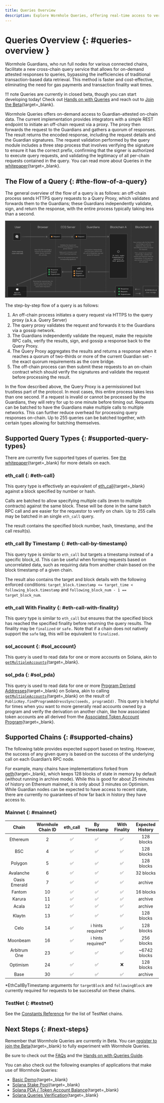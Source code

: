 ```yaml
---
title: Queries Overview
description: Explore Wormhole Queries, offering real-time access to verified blockchain data via a REST endpoint, enabling secure cross-chain interactions and verifications.
---
```


# Queries Overview {: #queries-overview }

Wormhole Guardians, who run full nodes for various connected chains, facilitate a new cross-chain query service that allows for on-demand attested responses to queries, bypassing the inefficiencies of traditional transaction-based data retrieval. This method is faster and cost-effective, eliminating the need for gas payments and transaction finality wait times.

!!! note
	Queries are currently in closed beta, though you can start developing today! Check out [Hands on with Queries](/build/build-multichain-applications/queries/hands-on-with-queries) and reach out to [Join the Beta](https://forms.clickup.com/45049775/f/1aytxf-10244/JKYWRUQ70AUI99F32Q){target=\_blank}.

Wormhole Queries offers on-demand access to Guardian-attested on-chain data. The current implementation provides integrators with a simple REST endpoint to initiate an off-chain request via a proxy. The proxy then forwards the request to the Guardians and gathers a quorum of responses. The result returns the encoded response, including the request details and the Guardian signatures. The request validation performed by the query module includes a three step process that involves verifying the signature to ensure it has the correct prefix, confirming that the signer is authorized to execute query requests, and validating the legitimacy of all per-chain requests contained in the query. You can read more about Queries in the [whitepaper](https://github.com/wormhole-foundation/wormhole/blob/main/whitepapers/0013_ccq.md){target=\_blank}.

## The Flow of a Query {: #the-flow-of-a-query}

The general overview of the flow of a query is as follows: an off-chain process sends HTTPS query requests to a Query Proxy, which validates and forwards them to the Guardians; these Guardians independently validate, sign, and return the response, with the entire process typically taking less than a second.

![The architecture flow of a query](/images/build/build-multichain-applications/queries/overview/overview-1.webp)

The step-by-step flow of a query is as follows:

1. An off-chain process initiates a query request via HTTPS to the query proxy (a.k.a. Query Server) 
2. The query proxy validates the request and forwards it to the Guardians via a gossip network.
3. The Guardians independently validate the request, make the requisite RPC calls, verify the results, sign, and gossip a response back to the Query Proxy.
4. The Query Proxy aggregates the results and returns a response when it reaches a quorum of two-thirds or more of the current Guardian set - the exact quorum requirements as the core bridge.
5. The off-chain process can then submit these requests to an on-chain contract which should verify the signatures and validate the request before processing the result.

In the flow described above, the Query Proxy is a permissioned but trustless part of the protocol. In most cases, this entire process takes less than one second. If a request is invalid or cannot be processed by the Guardians, they will retry for up to one minute before timing out. Requests can be batched to have the Guardians make multiple calls to multiple networks. This can further reduce overhead for processing query responses on-chain. Up to 255 queries can be batched together, with certain types allowing for batching themselves.

## Supported Query Types {: #supported-query-types}

There are currently five supported types of queries. See [the whitepaper](https://github.com/wormhole-foundation/wormhole/blob/main/whitepapers/0013_ccq.md){target=\_blank} for more details on each.

### eth_call {: #eth-call}

This query type is effectively an equivalent of [eth_call](https://ethereum.org/en/developers/docs/apis/json-rpc/#eth_call){target=\_blank} against a block specified by number or hash.

Calls are batched to allow specifying multiple calls (even to multiple contracts) against the same block. These will be done in the same batch RPC call and are easier for the requestor to verify on chain. Up to 255 calls may be batched in an single `eth_call` query.

The result contains the specified block number, hash, timestamp, and the call result(s).

### eth_call By Timestamp {: #eth-call-by-timestamp}

This query type is similar to `eth_call` but targets a timestamp instead of a specific block_id. This can be useful when forming requests based on uncorrelated data, such as requiring data from another chain based on the block timestamp of a given chain.

The result also contains the target and block details with the following enforced conditions: `target_block.timestamp <= target_time < following_block.timestamp` and `following_block_num - 1 == target_block_num`.

### eth_call With Finality {: #eth-call-with-finality}

This query type is similar to `eth_call` but ensures that the specified block has reached the specified finality before returning the query results. The finality may be `finalized` or `safe.` Note that if a chain does not natively support the `safe` tag, this will be equivalent to `finalized.`

### sol_account {: #sol_account}

This query is used to read data for one or more accounts on Solana, akin to [`getMultipleAccounts`](https://solana.com/docs/rpc/http/getmultipleaccounts){target=\_blank}.

### sol_pda {: #sol_pda}

This query is used to read data for one or more [Program Derived Addresses](https://www.anchor-lang.com/docs/pdas){target=\_blank} on Solana, akin to calling [`getMultipleAccounts`](https://solana.com/docs/rpc/http/getmultipleaccounts){target=\_blank} on the result of `PublicKey.findProgramAddressSync(seeds, programId).` This query is helpful for times when you want to more generally read accounts owned by a program and verify the derivation on another chain, like how associated token accounts are all derived from the [Associated Token Account Program](https://spl.solana.com/associated-token-account){target=\_blank}.

## Supported Chains {: #supported-chains}

The following table provides expected support based on testing. However, the success of any given query is based on the success of the underlying call on each Guardian’s RPC node.

For example, many chains have implementations forked from [geth](https://github.com/ethereum/go-ethereum){target=\_blank}, which keeps 128 blocks of state in memory by default (without running in archive mode). While this is good for about 25 minutes of history on Ethereum mainnet, it is only about 3 minutes on Optimism. While Guardian nodes can be expected to have access to recent state, there are currently no guarantees of how far back in history they have access to.

### Mainnet {: #mainnet}

|      Chain      | Wormhole Chain ID | eth_call |    By Timestamp    | With Finality | Expected History |
|:---------------:|:-----------------:|:--------:|:------------------:|:-------------:|:----------------:|
| Ethereum      | 2                 | ✅        | ✅                  | ✅             | 128 blocks       |
| BSC           | 4                 | ✅        | ✅                  | ✅             | 128 blocks       |
| Polygon       | 5                 | ✅        | ✅                  | ✅             | 128 blocks       |
| Avalanche     | 6                 | ✅        | ✅                  | ✅             | 32 blocks        |
| Oasis Emerald | 7                 | ✅        | ✅                  | ✅             | archive          |
| Fantom        | 10                | ✅        | ✅                  | ✅             | 16 blocks        |
| Karura        | 11                | ✅        | ✅                  | ✅             | archive          |
| Acala         | 12                | ✅        | ✅                  | ✅             | archive          |
| Klaytn        | 13                | ✅        | ✅                  | ✅             | 128 blocks       |
| Celo          | 14                | ✅        | ℹ️ hints required\* | ✅             | 128 blocks       |
| Moonbeam      | 16                | ✅        | ℹ️ hints required\* | ✅             | 256 blocks       |
| Arbitrum One  | 23                | ✅        | ✅                  | ✅             | ~6742 blocks    |
| Optimism      | 24                | ✅        | ✅                  | ❌             | 128 blocks       |
| Base          | 30                | ✅        | ✅                  | ✅             | archive          |

\*EthCallByTimestamp arguments for `targetBlock` and `followingBlock` are currently required for requests to be successful on these chains.

### TestNet {: #testnet}

See the [Constants Reference](../reference/constants.md) for the list of TestNet chains.

## Next Steps {: #next-steps}

Remember that Wormhole Queries are currently in Beta. You can [register to join the Beta](https://forms.clickup.com/45049775/f/1aytxf-10244/JKYWRUQ70AUI99F32Q){target=\_blank} to fully experiment with Wormhole Queries. 

Be sure to check out the [FAQs](/build/build-multichain-applications/queries/faqs) and the [Hands on with Queries Guide](/build/build-multichain-applications/queries/hands-on-with-queries).

You can also check out the following examples of applications that make use of Wormhole Queries: 

- [Basic Demo](https://github.com/wormholelabs-xyz/example-queries-demo/){target=\_blank}
- [Solana Stake Pool](https://github.com/wormholelabs-xyz/example-queries-solana-stake-pool){target=\_blank}
- [Solana PDA / Token Account Balance](https://github.com/wormholelabs-xyz/example-queries-solana-pda){target=\_blank}
- [Solana Queries Verification](https://github.com/wormholelabs-xyz/example-queries-solana-verify){target=\_blank}